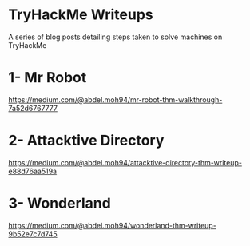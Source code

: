 # TryHackMe Writeups
A series of blog posts detailing steps taken to solve machines on TryHackMe


# 1- Mr Robot

https://medium.com/@abdel.moh94/mr-robot-thm-walkthrough-7a52d6767777


# 2- Attacktive Directory

https://medium.com/@abdel.moh94/attacktive-directory-thm-writeup-e88d76aa519a


# 3- Wonderland

https://medium.com/@abdel.moh94/wonderland-thm-writeup-9b52e7c7d745
